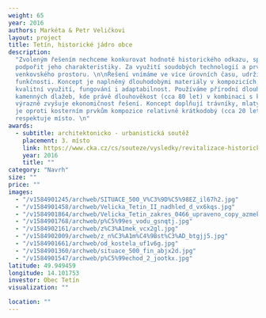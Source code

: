 ```yaml
---
weight: 65
year: 2016
authors: Markéta & Petr Veličkovi
layout: project
title: Tetín, historické jádro obce
description:
  "Zvoleným řešením nechceme konkurovat hodnotě historického odkazu, spíše
  podpořit jeho charakteristiky. Za využití soudobých technologií a prvků udržet identitu
  venkovského prostoru. \n\nŘešení vnímáme ve více úrovních času, udržitelnosti a
  funkčnosti. Koncept je naplněný dlouhodobými materiály v kompozicích, které umožní
  kvalitní využití, fungování i adaptabilnost. Používáme přírodní dlouhověké materiály
  kamenných dlažeb, kde právě dlouhověkost (cca 80 let) v kombinaci s kosterní vegetací
  výrazně zvyšuje ekonomičnost řešení. Koncept doplňují trávníky, mlaty, štěrky. Mobiliář
  je oproti kosterním prvkům kompozice relativně krátkodobý (cca 20 let), též však
  respektuje místo. \n"
awards:
  - subtitle: architektonicko - urbanistická soutěž
    placement: 3. místo
    link: https://www.cka.cz/cs/souteze/vysledky/revitalizace-historickeho-jadra-obce-tetin
    year: 2016
    title: ""
category: "Navrh"
size: ""
price: ""
images:
  - "/v1584901245/archweb/SITUACE_500_V%C3%9D%C5%98EZ_il67h2.jpg"
  - "/v1584901458/archweb/Velicka_Tetin_II_nadhled_d_vx6kqs.jpg"
  - "/v1584901864/archweb/Velicka_Tetin_zakres_0466_upraveno_copy_azmekb.jpg"
  - "/v1584901768/archweb/p%C5%99es_vodu_gsnqtj.jpg"
  - "/v1584902161/archweb/z%C3%A1mek_vcx2gl.jpg"
  - "/v1584902009/archweb/z_n%C3%A1m%C4%9Bst%C3%AD_btgjj5.jpg"
  - "/v1584901661/archweb/od_kostela_uf1v6g.jpg"
  - "/v1584901360/archweb/situace_500_fin_abjx2d.jpg"
  - "/v1584901547/archweb/p%C5%99echod_2_jootkx.jpg"
latitude: 49.949459
longitude: 14.101753
investor: Obec Tetín
visualization: ""

location: ""
---
```


